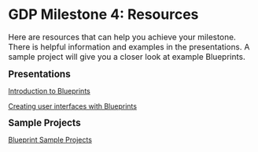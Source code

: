 # GDP Milestone 4: Resources

<p><span style="font-size: 12pt;">Here are resources that can help you achieve your milestone. There is helpful information and examples in the presentations. A sample project will give you a closer look at example Blueprints.</span></p>
<p><span style="font-size: 14pt;"><strong>Presentations</strong></span></p>
<p><a class="instructure_file_link instructure_scribd_file inline_disabled" title="102.01-Introduction to Blueprints.pdf" href="https://vertexschool.instructure.com/courses/462/files/27766?verifier=5WrI6POlG3onAZjfvFabmMarqHUJ0vX582Zh6GhJ&amp;wrap=1" target="_blank" data-api-endpoint="https://vertexschool.instructure.com/api/v1/courses/462/files/27766" data-api-returntype="File">Introduction to Blueprints</a></p>
<p><a class="instructure_file_link instructure_scribd_file inline_disabled" title="102.02-Blueprint_Creating_User_Interfaces_With_Umg_&amp;_Blueprints_v5.0.pdf" href="https://vertexschool.instructure.com/courses/462/files/27868?verifier=4QQKIWEYjHj02Xw2n8ZX6twErdFFSpaui0qvfXEG&amp;wrap=1" target="_blank" data-api-endpoint="https://vertexschool.instructure.com/api/v1/courses/462/files/27868" data-api-returntype="File">Creating user interfaces with Blueprints</a></p>
<p><span style="font-size: 14pt;"><strong>Sample Projects</strong></span></p>
<p><a title="Blueprint Sample Projects" href="https://vertexschool.instructure.com/courses/462/pages/blueprint-sample-projects" data-api-endpoint="https://vertexschool.instructure.com/api/v1/courses/462/pages/blueprint-sample-projects" data-api-returntype="Page">Blueprint Sample Projects</a></p>